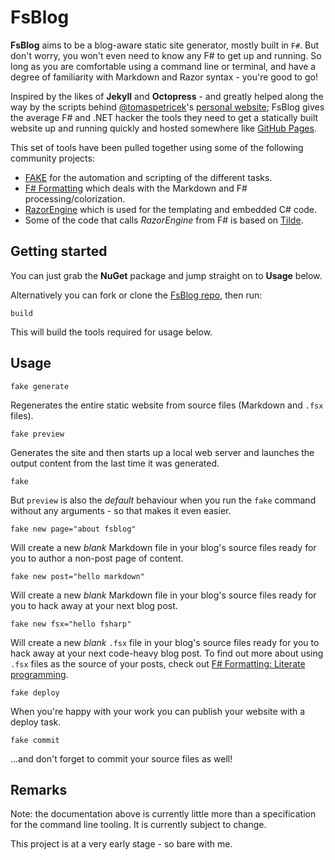 # FsBlog

**FsBlog** aims to be a blog-aware static site generator, mostly built in `F#`. But don't worry, you won't even need to know any F# to get up and running. So long as you are comfortable using a command line or terminal, and have a degree of familiarity with Markdown and Razor syntax - you're good to go!

Inspired by the likes of **Jekyll** and **Octopress** - and greatly helped along the way by the scripts behind [@tomaspetricek](https://twitter.com/tomaspetricek)'s [personal website](https://github.com/tpetricek/TomaspNet.Website); FsBlog gives the average F# and .NET hacker the tools they need to get a statically built website up and running quickly and hosted somewhere like [GitHub Pages](http://pages.github.com/).

This set of tools have been pulled together using some of the following community projects:

* [FAKE](http://fsharp.github.io/FAKE/) for the automation and scripting of the different tasks.
* [F# Formatting](http://tpetricek.github.io/FSharp.Formatting/) which deals with the Markdown and F# processing/colorization.
* [RazorEngine](https://github.com/Antaris/RazorEngine) which is used for the templating and embedded C# code.
* Some of the code that calls *RazorEngine* from F# is based on [Tilde](https://github.com/aktowns/tilde).

## Getting started

You can just grab the **NuGet** package and jump straight on to **Usage** below.

Alternatively you can fork or clone the [FsBlog repo](https://github.com/saxonmatt/FsBlog), then run:

    build

This will build the tools required for usage below.

## Usage

    fake generate

Regenerates the entire static website from source files (Markdown and `.fsx` files).

    fake preview

Generates the site and then starts up a local web server and launches the output content from the last time it was generated.

    fake

But `preview` is also the *default* behaviour when you run the `fake` command without any arguments - so that makes it even easier.

	fake new page="about fsblog"

Will create a new *blank* Markdown file in your blog's source files ready for you to author a non-post page of content.

    fake new post="hello markdown"

Will create a new *blank* Markdown file in your blog's source files ready for you to hack away at your next blog post.

	fake new fsx="hello fsharp"

Will create a new *blank* `.fsx` file in your blog's source files ready for you to hack away at your next code-heavy blog post. To find out more about using `.fsx` files as the source of your posts, check out [F# Formatting: Literate programming](http://tpetricek.github.io/FSharp.Formatting/demo.html).

    fake deploy

When you're happy with your work you can publish your website with a deploy task.

    fake commit

...and don't forget to commit your source files as well!

## Remarks

Note: the documentation above is currently little more than a specification for the command line tooling. It is currently subject to change.

This project is at a very early stage - so bare with me.